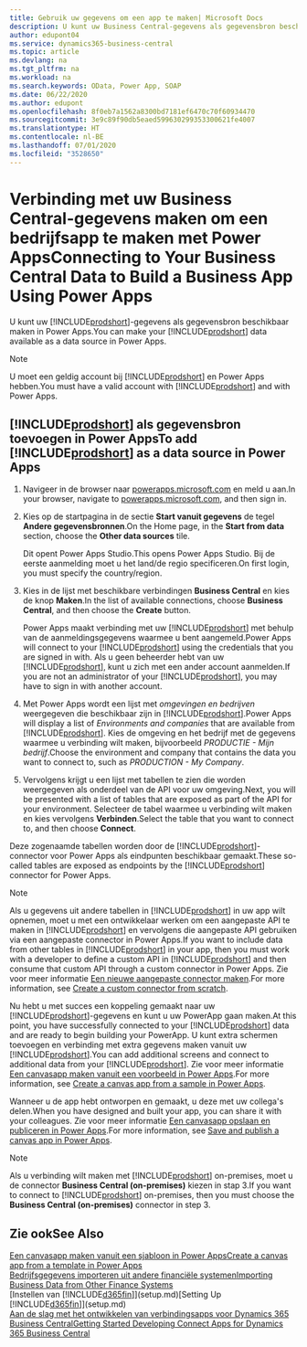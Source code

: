 ```yaml
---
title: Gebruik uw gegevens om een app te maken| Microsoft Docs
description: U kunt uw Business Central-gegevens als gegevensbron beschikbaar maken en een OData-URL van uw webservices opgeven om een bedrijfsapp te maken met Power Apps.
author: edupont04
ms.service: dynamics365-business-central
ms.topic: article
ms.devlang: na
ms.tgt_pltfrm: na
ms.workload: na
ms.search.keywords: OData, Power App, SOAP
ms.date: 06/22/2020
ms.author: edupont
ms.openlocfilehash: 8f0eb7a1562a8300bd7181ef6470c70f60934470
ms.sourcegitcommit: 3e9c89f90db5eaed599630299353300621fe4007
ms.translationtype: HT
ms.contentlocale: nl-BE
ms.lasthandoff: 07/01/2020
ms.locfileid: "3528650"
---
```

# <a name="connecting-to-your-business-central-data-to-build-a-business-app-using-power-apps"></a><span data-ttu-id="9cacb-103">Verbinding met uw Business Central-gegevens maken om een bedrijfsapp te maken met Power Apps</span><span class="sxs-lookup"><span data-stu-id="9cacb-103">Connecting to Your Business Central Data to Build a Business App Using Power Apps</span></span>

<span data-ttu-id="9cacb-104">U kunt uw [!INCLUDE[prodshort](includes/prodshort.md)]-gegevens als gegevensbron beschikbaar maken in Power Apps.</span><span class="sxs-lookup"><span data-stu-id="9cacb-104">You can make your [!INCLUDE[prodshort](includes/prodshort.md)] data available as a data source in Power Apps.</span></span>  

> [!NOTE]  
> <span data-ttu-id="9cacb-105">U moet een geldig account bij [!INCLUDE[prodshort](includes/prodshort.md)] en Power Apps hebben.</span><span class="sxs-lookup"><span data-stu-id="9cacb-105">You must have a valid account with [!INCLUDE[prodshort](includes/prodshort.md)] and with Power Apps.</span></span>  

## <a name="to-add-prodshort-as-a-data-source-in-power-apps"></a><span data-ttu-id="9cacb-106">[!INCLUDE[prodshort](includes/prodshort.md)] als gegevensbron toevoegen in Power Apps</span><span class="sxs-lookup"><span data-stu-id="9cacb-106">To add [!INCLUDE[prodshort](includes/prodshort.md)] as a data source in Power Apps</span></span>

1. <span data-ttu-id="9cacb-107">Navigeer in de browser naar [powerapps.microsoft.com](https://powerapps.microsoft.com/) en meld u aan.</span><span class="sxs-lookup"><span data-stu-id="9cacb-107">In your browser, navigate to [powerapps.microsoft.com](https://powerapps.microsoft.com/), and then sign in.</span></span>
2. <span data-ttu-id="9cacb-108">Kies op de startpagina in de sectie **Start vanuit gegevens** de tegel **Andere gegevensbronnen**.</span><span class="sxs-lookup"><span data-stu-id="9cacb-108">On the Home page, in the **Start from data** section, choose the **Other data sources** tile.</span></span>  

    <span data-ttu-id="9cacb-109">Dit opent Power Apps Studio.</span><span class="sxs-lookup"><span data-stu-id="9cacb-109">This opens Power Apps Studio.</span></span> <span data-ttu-id="9cacb-110">Bij de eerste aanmelding moet u het land/de regio specificeren.</span><span class="sxs-lookup"><span data-stu-id="9cacb-110">On first login, you must specify the country/region.</span></span>  
3. <span data-ttu-id="9cacb-111">Kies in de lijst met beschikbare verbindingen **Business Central** en kies de knop **Maken**.</span><span class="sxs-lookup"><span data-stu-id="9cacb-111">In the list of available connections, choose **Business Central**, and then choose the **Create** button.</span></span>

    <span data-ttu-id="9cacb-112">Power Apps maakt verbinding met uw [!INCLUDE[prodshort](includes/prodshort.md)] met behulp van de aanmeldingsgegevens waarmee u bent aangemeld.</span><span class="sxs-lookup"><span data-stu-id="9cacb-112">Power Apps will connect to your [!INCLUDE[prodshort](includes/prodshort.md)] using the credentials that you are signed in with.</span></span> <span data-ttu-id="9cacb-113">Als u geen beheerder hebt van uw [!INCLUDE[prodshort](includes/prodshort.md)], kunt u zich met een ander account aanmelden.</span><span class="sxs-lookup"><span data-stu-id="9cacb-113">If you are not an administrator of your [!INCLUDE[prodshort](includes/prodshort.md)], you may have to sign in with another account.</span></span>  

4. <span data-ttu-id="9cacb-114">Met Power Apps wordt een lijst met *omgevingen en bedrijven* weergegeven die beschikbaar zijn in [!INCLUDE[prodshort](includes/prodshort.md)].</span><span class="sxs-lookup"><span data-stu-id="9cacb-114">Power Apps will display a list of *Environments and companies* that are available from [!INCLUDE[prodshort](includes/prodshort.md)].</span></span> <span data-ttu-id="9cacb-115">Kies de omgeving en het bedrijf met de gegevens waarmee u verbinding wilt maken, bijvoorbeeld *PRODUCTIE - Mijn bedrijf*.</span><span class="sxs-lookup"><span data-stu-id="9cacb-115">Choose the environment and company that contains the data you want to connect to, such as *PRODUCTION - My Company*.</span></span>  

5. <span data-ttu-id="9cacb-116">Vervolgens krijgt u een lijst met tabellen te zien die worden weergegeven als onderdeel van de API voor uw omgeving.</span><span class="sxs-lookup"><span data-stu-id="9cacb-116">Next, you will be presented with a list of tables that are exposed as part of the API for your environment.</span></span> <span data-ttu-id="9cacb-117">Selecteer de tabel waarmee u verbinding wilt maken en kies vervolgens **Verbinden**.</span><span class="sxs-lookup"><span data-stu-id="9cacb-117">Select the table that you want to connect to, and then choose **Connect**.</span></span>

<span data-ttu-id="9cacb-118">Deze zogenaamde tabellen worden door de [!INCLUDE[prodshort](includes/prodshort.md)]-connector voor Power Apps als eindpunten beschikbaar gemaakt.</span><span class="sxs-lookup"><span data-stu-id="9cacb-118">These so-called tables are exposed as endpoints by the [!INCLUDE[prodshort](includes/prodshort.md)] connector for Power Apps.</span></span>  

> [!NOTE]
> <span data-ttu-id="9cacb-119">Als u gegevens uit andere tabellen in [!INCLUDE[prodshort](includes/prodshort.md)] in uw app wilt opnemen, moet u met een ontwikkelaar werken om een aangepaste API te maken in [!INCLUDE[prodshort](includes/prodshort.md)] en vervolgens die aangepaste API gebruiken via een aangepaste connector in Power Apps.</span><span class="sxs-lookup"><span data-stu-id="9cacb-119">If you want to include data from other tables in [!INCLUDE[prodshort](includes/prodshort.md)] in your app, then you must work with a developer to define a custom API in [!INCLUDE[prodshort](includes/prodshort.md)] and then consume that custom API through a custom connector in Power Apps.</span></span> <span data-ttu-id="9cacb-120">Zie voor meer informatie [Een nieuwe aangepaste connector maken](/connectors/custom-connectors/define-blank).</span><span class="sxs-lookup"><span data-stu-id="9cacb-120">For more information, see [Create a custom connector from scratch](/connectors/custom-connectors/define-blank).</span></span>  

<span data-ttu-id="9cacb-121">Nu hebt u met succes een koppeling gemaakt naar uw [!INCLUDE[prodshort](includes/prodshort.md)]-gegevens en kunt u uw PowerApp gaan maken.</span><span class="sxs-lookup"><span data-stu-id="9cacb-121">At this point, you have successfully connected to your [!INCLUDE[prodshort](includes/prodshort.md)] data and are ready to begin building your PowerApp.</span></span> <span data-ttu-id="9cacb-122">U kunt extra schermen toevoegen en verbinding met extra gegevens maken vanuit uw [!INCLUDE[prodshort](includes/prodshort.md)].</span><span class="sxs-lookup"><span data-stu-id="9cacb-122">You can add additional screens and connect to additional data from your [!INCLUDE[prodshort](includes/prodshort.md)].</span></span> <span data-ttu-id="9cacb-123">Zie voor meer informatie [Een canvasapp maken vanuit een voorbeeld in Power Apps](/powerapps/maker/canvas-apps/open-and-run-a-sample-app).</span><span class="sxs-lookup"><span data-stu-id="9cacb-123">For more information, see [Create a canvas app from a sample in Power Apps](/powerapps/maker/canvas-apps/open-and-run-a-sample-app).</span></span>  

<span data-ttu-id="9cacb-124">Wanneer u de app hebt ontworpen en gemaakt, u deze met uw collega's delen.</span><span class="sxs-lookup"><span data-stu-id="9cacb-124">When you have designed and built your app, you can share it with your colleagues.</span></span> <span data-ttu-id="9cacb-125">Zie voor meer informatie [Een canvasapp opslaan en publiceren in Power Apps](/powerapps/maker/canvas-apps/save-publish-app).</span><span class="sxs-lookup"><span data-stu-id="9cacb-125">For more information, see [Save and publish a canvas app in Power Apps](/powerapps/maker/canvas-apps/save-publish-app).</span></span>  

> [!NOTE]
> <span data-ttu-id="9cacb-126">Als u verbinding wilt maken met [!INCLUDE[prodshort](includes/prodshort.md)] on-premises, moet u de connector **Business Central (on-premises)** kiezen in stap 3.</span><span class="sxs-lookup"><span data-stu-id="9cacb-126">If you want to connect to [!INCLUDE[prodshort](includes/prodshort.md)] on-premises, then you must choose the **Business Central (on-premises)** connector in step 3.</span></span>  

## <a name="see-also"></a><span data-ttu-id="9cacb-127">Zie ook</span><span class="sxs-lookup"><span data-stu-id="9cacb-127">See Also</span></span>

[<span data-ttu-id="9cacb-128">Een canvasapp maken vanuit een sjabloon in Power Apps</span><span class="sxs-lookup"><span data-stu-id="9cacb-128">Create a canvas app from a template in Power Apps</span></span>](/powerapps/maker/canvas-apps/get-started-test-drive)  
[<span data-ttu-id="9cacb-129">Bedrijfsgegevens importeren uit andere financiële systemen</span><span class="sxs-lookup"><span data-stu-id="9cacb-129">Importing Business Data from Other Finance Systems</span></span>](across-import-data-configuration-packages.md)  
<span data-ttu-id="9cacb-130">[Instellen van [!INCLUDE[d365fin](includes/d365fin_md.md)]](setup.md)</span><span class="sxs-lookup"><span data-stu-id="9cacb-130">[Setting Up [!INCLUDE[d365fin](includes/d365fin_md.md)]](setup.md)</span></span>  
[<span data-ttu-id="9cacb-131">Aan de slag met het ontwikkelen van verbindingsapps voor Dynamics 365 Business Central</span><span class="sxs-lookup"><span data-stu-id="9cacb-131">Getting Started Developing Connect Apps for Dynamics 365 Business Central</span></span>](/dynamics365/business-central/dev-itpro/developer/devenv-develop-connect-apps)  
